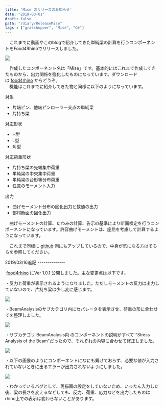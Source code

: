 ```yaml
---
title: 'Mise のリリースのお知らせ'
date: "2019-03-01"
draft: false
path: "/diary/ReleaseMise"
tags : ["grasshopper", "Mise", "C#"]
---
```


　これまでに動画やこのblogで紹介してきた単純梁の計算を行うコンポーネントをFood4Rhinoでリリースしました。  

[![](https://1.bp.blogspot.com/-gIj-CYFqAFQ/XHkidPNLynI/AAAAAAAABl4/3coBfhoozEIzElqdYOp6q8WZd7UVJ_j-QCLcBGAs/s200/Icon.png)](https://1.bp.blogspot.com/-gIj-CYFqAFQ/XHkidPNLynI/AAAAAAAABl4/3coBfhoozEIzElqdYOp6q8WZd7UVJ_j-QCLcBGAs/s1600/Icon.png)

  
　作成したコンポーネント名は「Mise」です。基本的にはこれまで作成してきたものから、出力関係を強化したものになっています。ダウンロードは [food4rhino](https://www.food4rhino.com/app/mise) からどうぞ。  
　機能はこれまでに紹介してきた物と同様に以下のようになっています。  
  
対象  
  

*   片端ピン、他端ピンローラー支点の単純梁
*   片持ち梁

対応形状

*   H型
*   L型
*   角型

対応荷重形状

*   片持ち梁の先端集中荷重
*   単純梁の中央集中荷重
*   単純梁の台形等分布荷重
*   任意のモーメント入力

出力

*   曲げモーメント分布の図化出力と数値の出力
*   部材断面の図化出力

  

　曲げモーメントの計算、たわみの計算、告示の基準により断面検定を行うコンポーネントになっています。許容曲げモーメントは、座屈を考慮して計算するようになっています。

　これまで同様に [github](https://github.com/hiro-n-rgkr/BeamAnalysis) 側にもアップしているので、中身が気になる方はそちらを参照してください。  
  
2019/03/16追記 --------------  
  
 [food4rhino](https://www.food4rhino.com/app/mise) にVer 1.0.1 公開しました。主な変更点は以下です。  
  
・反力と荷重が表示されるようになりました。ただしモーメントの反力は出力していないので、片持ち梁は少し変に感じます。  

[![](https://1.bp.blogspot.com/-XkuLlhrQQrE/XIz-0KC56BI/AAAAAAAABnU/upmSY0U1inIcezl7bNErXSVFh9jmS5V3QCLcBGAs/s320/%25E3%2582%25AD%25E3%2583%25A3%25E3%2583%2597%25E3%2583%2581%25E3%2583%25A3.PNG)](https://1.bp.blogspot.com/-XkuLlhrQQrE/XIz-0KC56BI/AAAAAAAABnU/upmSY0U1inIcezl7bNErXSVFh9jmS5V3QCLcBGAs/s1600/%25E3%2582%25AD%25E3%2583%25A3%25E3%2583%2597%25E3%2583%2581%25E3%2583%25A3.PNG)

・BeamAnalysisのサブカテゴリ内にセパレータを表示させ、荷重の形に合わせてを整理しました。  

[![](https://1.bp.blogspot.com/-whMUgDnMlIE/XIzvEwk8R_I/AAAAAAAABmk/VMn7-hmvZO8R4Ydy9M1cwNVYbKGe3E4YgCLcBGAs/s1600/%25E3%2582%25AD%25E3%2583%25A3%25E3%2583%2597%25E3%2583%2581%25E3%2583%25A3.PNG)](https://1.bp.blogspot.com/-whMUgDnMlIE/XIzvEwk8R_I/AAAAAAAABmk/VMn7-hmvZO8R4Ydy9M1cwNVYbKGe3E4YgCLcBGAs/s1600/%25E3%2582%25AD%25E3%2583%25A3%25E3%2583%2597%25E3%2583%2581%25E3%2583%25A3.PNG)

・サブカテゴリ BeamAnalysis内 のコンポーネントの説明がすべて "Stress Analysis of the Beam"だったので、それぞれの内容に合わせて修正しました。  

[![](https://4.bp.blogspot.com/-7S49Hyeu6eU/XIz-m1M92dI/AAAAAAAABnQ/3kainY9zZ3EtxD2HBSIMyUcRRr9bZiXsACLcBGAs/s320/%25E3%2582%25AD%25E3%2583%25A3%25E3%2583%2597%25E3%2583%2581%25E3%2583%25A3.PNG)](https://4.bp.blogspot.com/-7S49Hyeu6eU/XIz-m1M92dI/AAAAAAAABnQ/3kainY9zZ3EtxD2HBSIMyUcRRr9bZiXsACLcBGAs/s1600/%25E3%2582%25AD%25E3%2583%25A3%25E3%2583%2597%25E3%2583%2581%25E3%2583%25A3.PNG)

・以下の画像のようにコンポーネントになにも繋げておらず、必要な値が入力されていないときに出るエラーが出力されないようにしました。  

[![](https://3.bp.blogspot.com/-rtbXRQKqTQc/XIzv_n2go6I/AAAAAAAABmw/AsXeyDCinWc-_-ELKW1lZ9O95j5TeFF7ACLcBGAs/s320/%25E3%2582%25AD%25E3%2583%25A3%25E3%2583%2597%25E3%2583%2581%25E3%2583%25A3.PNG)](https://3.bp.blogspot.com/-rtbXRQKqTQc/XIzv_n2go6I/AAAAAAAABmw/AsXeyDCinWc-_-ELKW1lZ9O95j5TeFF7ACLcBGAs/s1600/%25E3%2582%25AD%25E3%2583%25A3%25E3%2583%2597%25E3%2583%2581%25E3%2583%25A3.PNG)

・わかっているバグとして、再描画の設定をしていないため、いったん入力した後、梁の長さを変えるなどしても、反力、荷重、応力などを出力したものはrhino上での表示は変わらないことがあります。